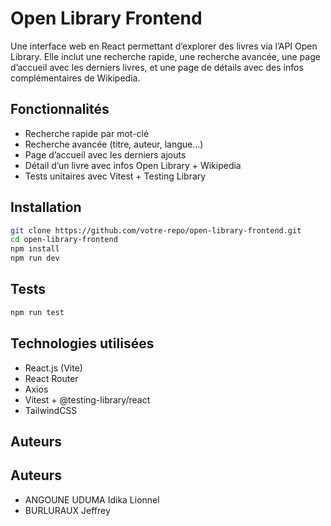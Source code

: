 # Open Library Frontend

Une interface web en React permettant d’explorer des livres via l’API Open Library.
Elle inclut une recherche rapide, une recherche avancée, une page d’accueil avec les derniers livres, et une page de détails avec des infos complémentaires de Wikipedia.

## Fonctionnalités

- Recherche rapide par mot-clé
- Recherche avancée (titre, auteur, langue…)
- Page d’accueil avec les derniers ajouts
- Détail d’un livre avec infos Open Library + Wikipedia
- Tests unitaires avec Vitest + Testing Library

## Installation

```bash
git clone https://github.com/votre-repo/open-library-frontend.git
cd open-library-frontend
npm install
npm run dev
```

## Tests

```bash
npm run test
```

## Technologies utilisées

- React.js (Vite)
- React Router
- Axios
- Vitest + @testing-library/react
- TailwindCSS 

## Auteurs

## Auteurs

- ANGOUNE UDUMA Idika Lionnel  
- BURLURAUX Jeffrey 
